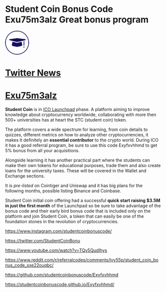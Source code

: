 # Student Coin Bonus Code **Exu75m3alz** Great bonus program

<img src="Studentcoin.svg" alt="Icon" class="inline" width="77" height="77"/>
<meta property="og:image" content="meta.png">
<meta name="google-site-verification" content="kTrUGLJ-kWo92nXwpUIoNHwOHVKeVtVYEeEBDb_HQaA" />


 <link rel="shortcut icon" type="image/x-icon" href="favicon.ico">

# [Twitter News](https://twitter.com/codestudentcoin)

# [Exu75m3alz](https://studentcoinbonuscode.github.io/Exyfxvhhmd/)

**Student Coin** is in [ICO Launchpad](https://studentcoin.app/?ref=Exyfxvhhmd)
 phase. A platform aiming to improve knowledge about cryptocurrency worldwide, collaborating with more then 500+ universities has at heart the STC (student coin) token.

The platform covers a wide spectrum for learning, from coin details to quizzes, different metrics on how to analyze other cryptocurrencies, it makes it definitely an **essential contributor** to the crypto world.
During ICO it has a good referral program, be sure to use this code Exyfxvhhmd to get 5% bonus from all your acquisitions.

Alongside learning it has another practical part where the students can make their own tokens for educational purposes, trade them and also create loans for the university taxes. These will be covered in the Wallet and Exchange sections.

It is *pre-listed* on Cointiger and Uniswap and it has big plans for the following months, possible listing Binance and Coinbase.

Student Coin initial coin offering had a successful **quick start raising $3.5M in just the first month** of the Launchpad so be sure to take advantage of the bonus code and their early bird bonus code that is included only on the platform and join Student Coin, a token that can easily be one of the foundation stones in the revolution of cryptocurrencies.


https://www.instagram.com/studentcoinbonuscode/

https://twitter.com/StudentCoinBonu

https://www.youtube.com/watch?v=TQy5QudIhys

https://www.reddit.com/r/referralcodes/comments/lvy55p/student_coin_bonus_code_sxe22ouqbc/

https://github.com/studentcoinbonuscode/Exyfxvhhmd

https://studentcoinbonuscode.github.io/Exyfxvhhmd/


<!-- Global site tag (gtag.js) - Google Analytics -->
<script async src="https://www.googletagmanager.com/gtag/js?id=UA-194571179-2">
</script>
<script>
  window.dataLayer = window.dataLayer || [];
  function gtag(){dataLayer.push(arguments);}
  gtag('js', new Date());

  gtag('config', 'UA-194571179-2');
</script>
